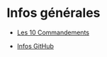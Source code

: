 
Infos générales
===

 * [Les 10 Commandements](10_COMMANDEMENTS.md)

 * [Infos GitHub](GIT_AND_GITHUB.md)
